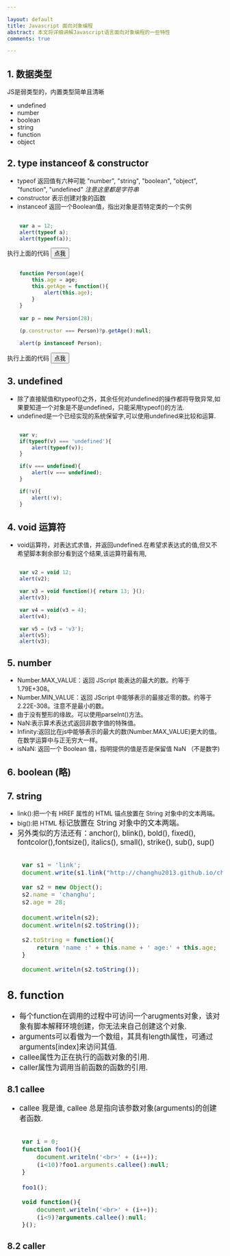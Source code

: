 ```yaml
---

layout: default
title: Javascript 面向对象编程
abstract: 本文将详细讲解Javascript语言面向对象编程的一些特性
comments: true

---
```


## 1. 数据类型

JS是弱类型的，内置类型简单且清晰

- undefined
- number
- boolean
- string
- function
- object 


## 2. type instanceof & constructor

- typeof 返回值有六种可能 "number", "string", "boolean", "object", "function", "undefined" _注意这里都是字符串_
- constructor 表示创建对象的函数
- instanceof 返回一个Boolean值，指出对象是否特定类的一个实例

```javascript
	
	var a = 12;
	alert(typeof a);
	alert(typeof(a));

```

执行上面的代码
<input type="button" onClick="f1()" value="点我" />
<script type="text/javascript">
function f1(){
   var a = 12;
   alert(typeof a);
   alert(typeof(a));
}
</script>


```javascript

	function Person(age){
		this.age = age;	
		this.getAge = function(){
			alert(this.age);
		}
	}
	
	var p = new Persion(28);
	
	(p.constructor === Person)?p.getAge():null;

	alert(p instanceof Person);

```

执行上面的代码
<input type="button" onClick="f2()" value="点我"/>
<script type="text/javascript">
function Person(age){this.age = age;this.getAge = function(){alert(this.age);}}
function f2(){
var p = new Person(28);
(p.constructor === Person)?p.getAge():null;
alert(p instanceof Person);
}
</script>

## 3. undefined

- 除了直接赋值和typeof()之外，其余任何对undefined的操作都将导致异常,如果要知道一个对象是不是undefined，只能采用typeof()的方法.
- undefined是一个已经实现的系统保留字,可以使用undefined来比较和运算.

```javascript

	var v;
	if(typeof(v) === 'undefined'){
		alert(typeof(v));
	}

	if(v === undefined){
		alert(v === undefined);
	}

	if(!v){
		alert(!v);
	}

```

## 4. void 运算符
- void运算符，对表达式求值，并返回undefined.在希望求表达式的值,但又不希望脚本剩余部分看到这个结果,该运算符最有用,

```javascript

	var v2 = void 12;
	alert(v2);

	var v3 = void function(){ return 13; }();
	alert(v3);

	var v4 = void(v3 = 4);
	alert(v4);

	var v5 = (v3 = 'v3');
	alert(v5);
	alert(v3);

```

## 5. number

- Number.MAX_VALUE：返回 JScript 能表达的最大的数。约等于 1.79E+308。
- Number.MIN_VALUE：返回 JScript 中能够表示的最接近零的数。约等于 2.22E-308。注意不是最小的数。
- 由于没有整形的缘故。可以使用parseInt()方法。
- NaN:表示算术表达式返回非数字值的特殊值。
- Infinity:返回比在js中能够表示的最大的数(Number.MAX_VALUE)更大的值。在数学运算中与正无穷大一样。
- isNaN: 返回一个 Boolean 值，指明提供的值是否是保留值 NaN （不是数字)

## 6. boolean (略)

## 7. string
- link():把一个有 HREF 属性的 HTML 锚点放置在 String 对象中的文本两端。
- big():把 HTML <BIG> 标记放置在 String 对象中的文本两端。
- 另外类似的方法还有：anchor(), blink(), bold(), fixed(), fontcolor(),fontsize(), italics(), small(), strike(), sub(), sup()

```javascript
	
	var s1 = 'link';
	document.write(s1.link("http://changhu2013.github.io/changhu"));

	var s2 = new Object();
	s2.name = 'changhu';
	s2.age = 28;
	
	document.writeln(s2);
	document.writeln(s2.toString());

	s2.toString = function(){
		return 'name :' + this.name + ' age:' + this.age;
	}

	document.writeln(s2.toString());

```

## 8. function

- 每个function在调用的过程中可访问一个arugments对象，该对象有脚本解释环境创建，你无法来自己创建这个对象.
- arguments可以看做为一个数组，其具有length属性，可通过arguments[index]来访问其值.
- callee属性为正在执行的函数对象的引用.
- caller属性为调用当前函数的函数的引用.

### 8.1 callee

- callee 我是谁, callee 总是指向该参数对象(arguments)的创建者函数.

```javascript
	
	var i = 0;
	function foo1(){
		document.writeln('<br>' + (i++));
		(i<10)?foo1.arguments.callee():null;
	}
	
	foo1();

	void function(){
		document.writeln('<br>' + (i++));
		(i<9)?arguments.callee():null;
	}();

```




### 8.2 caller 

